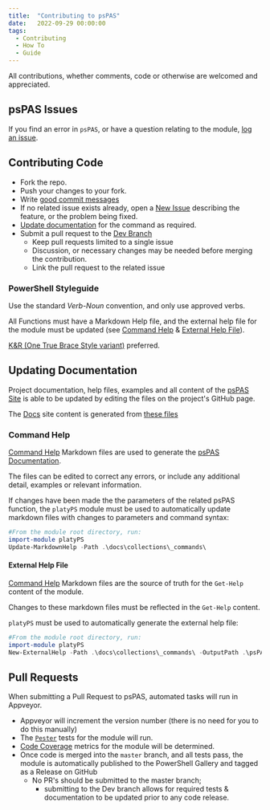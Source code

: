 ```yaml
---
title:  "Contributing to psPAS"
date:   2022-09-29 00:00:00
tags:
  - Contributing
  - How To
  - Guide
---
```


All contributions, whether comments, code or otherwise are welcomed and appreciated.

## psPAS Issues

If you find an error in `psPAS`, or have a question relating to the module, [log an issue][new-issue].

## Contributing Code

- Fork the repo.
- Push your changes to your fork.
- Write [good commit messages][commit]
- If no related issue exists already, open a [New Issue][new-issue] describing the feature, or the problem being fixed.
- [Update documentation](#updating-documentation) for the command as required.
- Submit a pull request to the [Dev Branch][dev-branch]
  - Keep pull requests limited to a single issue
  - Discussion, or necessary changes may be needed before merging the contribution.
  - Link the pull request to the related issue

### PowerShell Styleguide

Use the standard *Verb*-*Noun* convention, and only use approved verbs.

All Functions must have a Markdown Help file, and the external help file for the module must be updated (see [Command Help](#command-help) & [External Help File](#external-help-file)).

[K&R (One True Brace Style variant)](https://github.com/PoshCode/PowerShellPracticeAndStyle/issues/81) preferred.

## Updating Documentation

Project documentation, help files, examples and all content of the [psPAS Site][pspas-site] is able to be updated by editing the files on the project's GitHub page.

The [Docs][pspas-docs] site content is generated from [these files][docs]

### Command Help

[Command Help][command-help] Markdown files are used to generate the [psPAS Documentation][pspas-commands].

The files can be edited to correct any errors, or include any additional detail, examples or relevant information.

If changes have been made the the parameters of the related psPAS function, the `platyPS` module must be used to automatically update markdown files with changes to parameters and command syntax:

```powershell
#From the module root directory, run:
import-module platyPS
Update-MarkdownHelp -Path .\docs\collections\_commands\
```

#### External Help File

[Command Help][command-help] Markdown files are the source of truth for the `Get-Help` content of the module.

Changes to these markdown files must be reflected in the `Get-Help` content.

`platyPS` must be used to automatically generate the external help file:

```powershell
#From the module root directory, run:
import-module platyPS
New-ExternalHelp -Path .\docs\collections\_commands\ -OutputPath .\psPAS\en-US\psPAS-help.xml -Force
```

## Pull Requests

When submitting a Pull Request to psPAS, automated tasks will run in Appveyor.

- Appveyor will increment the version number (there is no need for you to do this manually)
- The [`Pester`][pester-repo] tests for the module will run.
- [Code Coverage][code-coverage] metrics for the module will be determined.
- Once code is merged into the `master` branch, and all tests pass, the module is automatically published to the PowerShell Gallery and tagged as a Release on GitHub
  - No PR's should be submitted to the master branch;
    - submitting to the Dev branch allows for required tests & documentation to be updated prior to any code release.

[commit]: http://tbaggery.com/2008/04/19/a-note-about-git-commit-messages.html
[OTBS]: https://github.com/PoshCode/PowerShellPracticeAndStyle/issues/81
[new-issue]: https://github.com/pspete/psPAS/issues/new
[dev-branch]: https://github.com/pspete/psPAS/tree/dev
[pester-repo]: https://github.com/pester/Pester
[code-coverage]: https://coveralls.io/github/pspete/psPAS
[pspas-site]: https://pspas.pspete.dev/
[command-help]: https://github.com/pspete/psPAS/tree/master/docs/collections/_commands
[pspas-commands]: https://pspas.pspete.dev/commands/
[docs]: https://github.com/pspete/psPAS/tree/master/docs/collections/_docs
[pspas-docs]: https://pspas.pspete.dev/docs/authentication/
[commands]: https://github.com/pspete/psPAS/blob/master/docs/collections/_pages/commands.md